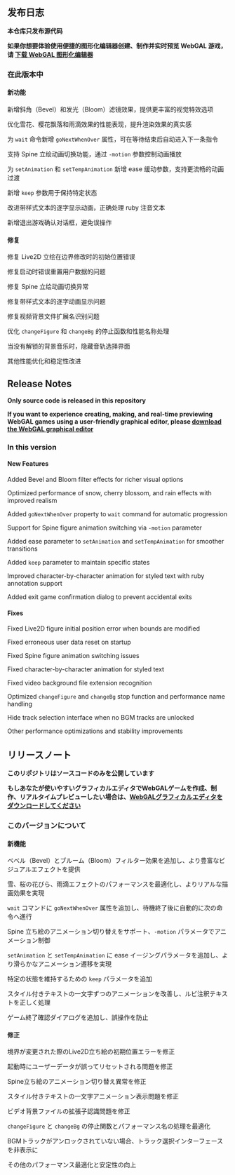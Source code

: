 ## 发布日志

**本仓库只发布源代码**

**如果你想要体验使用便捷的图形化编辑器创建、制作并实时预览 WebGAL 游戏，请 [下载 WebGAL 图形化编辑器](https://github.com/OpenWebGAL/WebGAL_Terre/releases)**

### 在此版本中

#### 新功能

新增斜角（Bevel）和发光（Bloom）滤镜效果，提供更丰富的视觉特效选项

优化雪花、樱花飘落和雨滴效果的性能表现，提升渲染效果的真实感

为 `wait` 命令新增 `goNextWhenOver` 属性，可在等待结束后自动进入下一条指令

支持 Spine 立绘动画切换功能，通过 `-motion` 参数控制动画播放

为 `setAnimation` 和 `setTempAnimation` 新增 ease 缓动参数，支持更流畅的动画过渡

新增 `keep` 参数用于保持特定状态

改进带样式文本的逐字显示动画，正确处理 ruby 注音文本

新增退出游戏确认对话框，避免误操作

#### 修复

修复 Live2D 立绘在边界修改时的初始位置错误

修复启动时错误重置用户数据的问题

修复 Spine 立绘动画切换异常

修复带样式文本的逐字动画显示问题

修复视频背景文件扩展名识别问题

优化 `changeFigure` 和 `changeBg` 的停止函数和性能名称处理

当没有解锁的背景音乐时，隐藏音轨选择界面

其他性能优化和稳定性改进



<!-- English Translation -->
## Release Notes

**Only source code is released in this repository**

**If you want to experience creating, making, and real-time previewing WebGAL games using a user-friendly graphical editor, please [download the WebGAL graphical editor](https://github.com/OpenWebGAL/WebGAL_Terre/releases)**

### In this version

#### New Features

Added Bevel and Bloom filter effects for richer visual options

Optimized performance of snow, cherry blossom, and rain effects with improved realism

Added `goNextWhenOver` property to `wait` command for automatic progression

Support for Spine figure animation switching via `-motion` parameter

Added ease parameter to `setAnimation` and `setTempAnimation` for smoother transitions

Added `keep` parameter to maintain specific states

Improved character-by-character animation for styled text with ruby annotation support

Added exit game confirmation dialog to prevent accidental exits

#### Fixes

Fixed Live2D figure initial position error when bounds are modified

Fixed erroneous user data reset on startup

Fixed Spine figure animation switching issues

Fixed character-by-character animation for styled text

Fixed video background file extension recognition

Optimized `changeFigure` and `changeBg` stop function and performance name handling

Hide track selection interface when no BGM tracks are unlocked

Other performance optimizations and stability improvements



<!-- Japanese Translation -->
## リリースノート

**このリポジトリはソースコードのみを公開しています**

**もしあなたが使いやすいグラフィカルエディタでWebGALゲームを作成、制作、リアルタイムプレビューしたい場合は、[WebGALグラフィカルエディタをダウンロードしてください](https://github.com/OpenWebGAL/WebGAL_Terre/releases)**

### このバージョンについて

#### 新機能

ベベル（Bevel）とブルーム（Bloom）フィルター効果を追加し、より豊富なビジュアルエフェクトを提供

雪、桜の花びら、雨滴エフェクトのパフォーマンスを最適化し、よりリアルな描画効果を実現

`wait` コマンドに `goNextWhenOver` 属性を追加し、待機終了後に自動的に次の命令へ進行

Spine 立ち絵のアニメーション切り替えをサポート、`-motion` パラメータでアニメーション制御

`setAnimation` と `setTempAnimation` に ease イージングパラメータを追加し、より滑らかなアニメーション遷移を実現

特定の状態を維持するための `keep` パラメータを追加

スタイル付きテキストの一文字ずつのアニメーションを改善し、ルビ注釈テキストを正しく処理

ゲーム終了確認ダイアログを追加し、誤操作を防止

#### 修正

境界が変更された際のLive2D立ち絵の初期位置エラーを修正

起動時にユーザーデータが誤ってリセットされる問題を修正

Spine立ち絵のアニメーション切り替え異常を修正

スタイル付きテキストの一文字アニメーション表示問題を修正

ビデオ背景ファイルの拡張子認識問題を修正

`changeFigure` と `changeBg` の停止関数とパフォーマンス名の処理を最適化

BGMトラックがアンロックされていない場合、トラック選択インターフェースを非表示に

その他のパフォーマンス最適化と安定性の向上